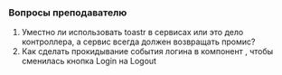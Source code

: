 ### Вопросы преподавателю

1. Уместно ли использовать toastr в сервисах или это дело контроллера, а сервис всегда должен возвращать промис?
2. Как сделать прокидывание события логина в компонент <app-nav></app-nav>, чтобы сменилась кнопка Login на Logout
